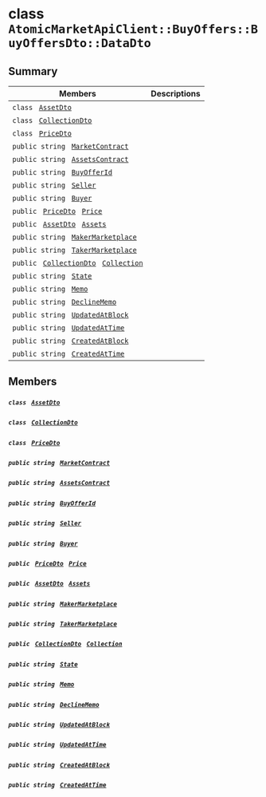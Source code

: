 # class `AtomicMarketApiClient::BuyOffers::BuyOffersDto::DataDto` 

## Summary

 Members                                | Descriptions                                
----------------------------------------|---------------------------------------------
`class ` [`AssetDto`](.github/workflows/documentation/md/AtomicMarketApiClient--BuyOffers--BuyOffersDto--DataDto--AssetDto.md#class_atomic_market_api_client_1_1_buy_offers_1_1_buy_offers_dto_1_1_data_dto_1_1_asset_dto)        | 
`class ` [`CollectionDto`](.github/workflows/documentation/md/AtomicMarketApiClient--BuyOffers--BuyOffersDto--DataDto--CollectionDto.md#class_atomic_market_api_client_1_1_buy_offers_1_1_buy_offers_dto_1_1_data_dto_1_1_collection_dto)        | 
`class ` [`PriceDto`](.github/workflows/documentation/md/AtomicMarketApiClient--BuyOffers--BuyOffersDto--DataDto--PriceDto.md#class_atomic_market_api_client_1_1_buy_offers_1_1_buy_offers_dto_1_1_data_dto_1_1_price_dto)        | 
`public string ` [`MarketContract`](#class_atomic_market_api_client_1_1_buy_offers_1_1_buy_offers_dto_1_1_data_dto_1a20de5c38363f0c6bf6b151e6ae648f99) | 
`public string ` [`AssetsContract`](#class_atomic_market_api_client_1_1_buy_offers_1_1_buy_offers_dto_1_1_data_dto_1a4bccc9f554dbf86212f9cd2fa46d0752) | 
`public string ` [`BuyOfferId`](#class_atomic_market_api_client_1_1_buy_offers_1_1_buy_offers_dto_1_1_data_dto_1a1e4136e35a6aa9f7eec18d98c30ec334) | 
`public string ` [`Seller`](#class_atomic_market_api_client_1_1_buy_offers_1_1_buy_offers_dto_1_1_data_dto_1aa5502032d18fb2afb35ca3560819275b) | 
`public string ` [`Buyer`](#class_atomic_market_api_client_1_1_buy_offers_1_1_buy_offers_dto_1_1_data_dto_1a98a10502a99e30c08ee132cbdc9b1955) | 
`public ` [`PriceDto`](.github/workflows/documentation/md/AtomicMarketApiClient--BuyOffers--BuyOffersDto--DataDto--PriceDto.md#class_atomic_market_api_client_1_1_buy_offers_1_1_buy_offers_dto_1_1_data_dto_1_1_price_dto)` ` [`Price`](#class_atomic_market_api_client_1_1_buy_offers_1_1_buy_offers_dto_1_1_data_dto_1aad692b76a67e3bf06c311cef195337a8) | 
`public ` [`AssetDto`](.github/workflows/documentation/md/AtomicMarketApiClient--BuyOffers--BuyOffersDto--DataDto--AssetDto.md#class_atomic_market_api_client_1_1_buy_offers_1_1_buy_offers_dto_1_1_data_dto_1_1_asset_dto)` ` [`Assets`](#class_atomic_market_api_client_1_1_buy_offers_1_1_buy_offers_dto_1_1_data_dto_1af4eeb79abe4abf6489007349e93616f9) | 
`public string ` [`MakerMarketplace`](#class_atomic_market_api_client_1_1_buy_offers_1_1_buy_offers_dto_1_1_data_dto_1ac56762821342790d851bc50b189c6309) | 
`public string ` [`TakerMarketplace`](#class_atomic_market_api_client_1_1_buy_offers_1_1_buy_offers_dto_1_1_data_dto_1a8355908769f0cee72777ce35e7e8b9c0) | 
`public ` [`CollectionDto`](.github/workflows/documentation/md/AtomicMarketApiClient--BuyOffers--BuyOffersDto--DataDto--CollectionDto.md#class_atomic_market_api_client_1_1_buy_offers_1_1_buy_offers_dto_1_1_data_dto_1_1_collection_dto)` ` [`Collection`](#class_atomic_market_api_client_1_1_buy_offers_1_1_buy_offers_dto_1_1_data_dto_1ac6d9b0c1cef1d8ad020fa9b6fc1c3319) | 
`public string ` [`State`](#class_atomic_market_api_client_1_1_buy_offers_1_1_buy_offers_dto_1_1_data_dto_1a522e965bbae5a9446d697aa3c704331d) | 
`public string ` [`Memo`](#class_atomic_market_api_client_1_1_buy_offers_1_1_buy_offers_dto_1_1_data_dto_1ae120ff01d30f40e9771e30e58f1a1d7f) | 
`public string ` [`DeclineMemo`](#class_atomic_market_api_client_1_1_buy_offers_1_1_buy_offers_dto_1_1_data_dto_1ae7def470335017cf968e375b7a5c0f0a) | 
`public string ` [`UpdatedAtBlock`](#class_atomic_market_api_client_1_1_buy_offers_1_1_buy_offers_dto_1_1_data_dto_1a6bb57b5afa05403c9d9c39296178c9ef) | 
`public string ` [`UpdatedAtTime`](#class_atomic_market_api_client_1_1_buy_offers_1_1_buy_offers_dto_1_1_data_dto_1a72262f869452135882a475b6636de902) | 
`public string ` [`CreatedAtBlock`](#class_atomic_market_api_client_1_1_buy_offers_1_1_buy_offers_dto_1_1_data_dto_1a022adc431e5845376e250208a999e12d) | 
`public string ` [`CreatedAtTime`](#class_atomic_market_api_client_1_1_buy_offers_1_1_buy_offers_dto_1_1_data_dto_1a4cb9b4aaa1372df6dc2bb7d8f4916403) | 

## Members

##### `class ` [`AssetDto`](.github/workflows/documentation/md/AtomicMarketApiClient--BuyOffers--BuyOffersDto--DataDto--AssetDto.md#class_atomic_market_api_client_1_1_buy_offers_1_1_buy_offers_dto_1_1_data_dto_1_1_asset_dto) 

##### `class ` [`CollectionDto`](.github/workflows/documentation/md/AtomicMarketApiClient--BuyOffers--BuyOffersDto--DataDto--CollectionDto.md#class_atomic_market_api_client_1_1_buy_offers_1_1_buy_offers_dto_1_1_data_dto_1_1_collection_dto) 

##### `class ` [`PriceDto`](.github/workflows/documentation/md/AtomicMarketApiClient--BuyOffers--BuyOffersDto--DataDto--PriceDto.md#class_atomic_market_api_client_1_1_buy_offers_1_1_buy_offers_dto_1_1_data_dto_1_1_price_dto) 

##### `public string ` [`MarketContract`](#class_atomic_market_api_client_1_1_buy_offers_1_1_buy_offers_dto_1_1_data_dto_1a20de5c38363f0c6bf6b151e6ae648f99) 

##### `public string ` [`AssetsContract`](#class_atomic_market_api_client_1_1_buy_offers_1_1_buy_offers_dto_1_1_data_dto_1a4bccc9f554dbf86212f9cd2fa46d0752) 

##### `public string ` [`BuyOfferId`](#class_atomic_market_api_client_1_1_buy_offers_1_1_buy_offers_dto_1_1_data_dto_1a1e4136e35a6aa9f7eec18d98c30ec334) 

##### `public string ` [`Seller`](#class_atomic_market_api_client_1_1_buy_offers_1_1_buy_offers_dto_1_1_data_dto_1aa5502032d18fb2afb35ca3560819275b) 

##### `public string ` [`Buyer`](#class_atomic_market_api_client_1_1_buy_offers_1_1_buy_offers_dto_1_1_data_dto_1a98a10502a99e30c08ee132cbdc9b1955) 

##### `public ` [`PriceDto`](.github/workflows/documentation/md/AtomicMarketApiClient--BuyOffers--BuyOffersDto--DataDto--PriceDto.md#class_atomic_market_api_client_1_1_buy_offers_1_1_buy_offers_dto_1_1_data_dto_1_1_price_dto)` ` [`Price`](#class_atomic_market_api_client_1_1_buy_offers_1_1_buy_offers_dto_1_1_data_dto_1aad692b76a67e3bf06c311cef195337a8) 

##### `public ` [`AssetDto`](.github/workflows/documentation/md/AtomicMarketApiClient--BuyOffers--BuyOffersDto--DataDto--AssetDto.md#class_atomic_market_api_client_1_1_buy_offers_1_1_buy_offers_dto_1_1_data_dto_1_1_asset_dto)` ` [`Assets`](#class_atomic_market_api_client_1_1_buy_offers_1_1_buy_offers_dto_1_1_data_dto_1af4eeb79abe4abf6489007349e93616f9) 

##### `public string ` [`MakerMarketplace`](#class_atomic_market_api_client_1_1_buy_offers_1_1_buy_offers_dto_1_1_data_dto_1ac56762821342790d851bc50b189c6309) 

##### `public string ` [`TakerMarketplace`](#class_atomic_market_api_client_1_1_buy_offers_1_1_buy_offers_dto_1_1_data_dto_1a8355908769f0cee72777ce35e7e8b9c0) 

##### `public ` [`CollectionDto`](.github/workflows/documentation/md/AtomicMarketApiClient--BuyOffers--BuyOffersDto--DataDto--CollectionDto.md#class_atomic_market_api_client_1_1_buy_offers_1_1_buy_offers_dto_1_1_data_dto_1_1_collection_dto)` ` [`Collection`](#class_atomic_market_api_client_1_1_buy_offers_1_1_buy_offers_dto_1_1_data_dto_1ac6d9b0c1cef1d8ad020fa9b6fc1c3319) 

##### `public string ` [`State`](#class_atomic_market_api_client_1_1_buy_offers_1_1_buy_offers_dto_1_1_data_dto_1a522e965bbae5a9446d697aa3c704331d) 

##### `public string ` [`Memo`](#class_atomic_market_api_client_1_1_buy_offers_1_1_buy_offers_dto_1_1_data_dto_1ae120ff01d30f40e9771e30e58f1a1d7f) 

##### `public string ` [`DeclineMemo`](#class_atomic_market_api_client_1_1_buy_offers_1_1_buy_offers_dto_1_1_data_dto_1ae7def470335017cf968e375b7a5c0f0a) 

##### `public string ` [`UpdatedAtBlock`](#class_atomic_market_api_client_1_1_buy_offers_1_1_buy_offers_dto_1_1_data_dto_1a6bb57b5afa05403c9d9c39296178c9ef) 

##### `public string ` [`UpdatedAtTime`](#class_atomic_market_api_client_1_1_buy_offers_1_1_buy_offers_dto_1_1_data_dto_1a72262f869452135882a475b6636de902) 

##### `public string ` [`CreatedAtBlock`](#class_atomic_market_api_client_1_1_buy_offers_1_1_buy_offers_dto_1_1_data_dto_1a022adc431e5845376e250208a999e12d) 

##### `public string ` [`CreatedAtTime`](#class_atomic_market_api_client_1_1_buy_offers_1_1_buy_offers_dto_1_1_data_dto_1a4cb9b4aaa1372df6dc2bb7d8f4916403) 

